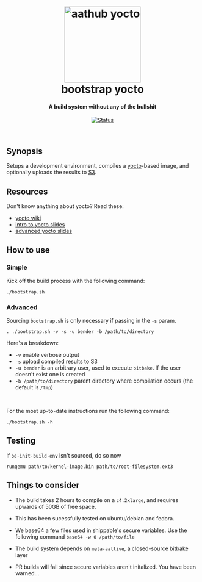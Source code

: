 <h1 align="center">
  <a href="https://github.com/ableat/aathub-yocto"><img src="docs/imgs/brick.png" alt="aathub yocto" width="200"></a>
  <!-- https://pixabay.com/en/letter-alphabet-parts-reading-1546830/ -->
  <br>
  bootstrap yocto
  <br>
</h1>

<h4 align="center">A build system without any of the bullshit</h4>

<p align="center">
  <a href="https://app.shippable.com/github/ableat/aathub-yocto">
    <img src="https://api.shippable.com/projects/59e7522854c135070007087a/badge?branch=master"
         alt="Status">
  </a>
</p>

<br>

## Synopsis

Setups a development environment, compiles a [yocto](https://www.yoctoproject.org/)-based image, and optionally uploads the results to [S3](https://aws.amazon.com/s3/).

## Resources

Don't know anything about yocto? Read these:
  - [yocto wiki](https://wiki.yoctoproject.org/wiki/Main_Page)
  - [intro to yocto slides](https://docs.google.com/presentation/d/1LmI3mHoD_Dzl8wplIYcUBrFF8BzDb_EadTvfbnpSK7Q/edit#slide=id.p4)
  - [advanced yocto slides](https://docs.google.com/presentation/d/1HoDtyN5SzlmuTN47ab4Y7w_i6c_VEW6EBUD944ntf38/edit#slide=id.p4)

## How to use

### Simple

Kick off the build process with the following command:
```
./bootstrap.sh
```

### Advanced

Sourcing `bootstrap.sh` is only necessary if passing in the `-s` param.

```
. ./bootstrap.sh -v -s -u bender -b /path/to/directory
```

Here's a breakdown:

- `-v` enable verbose output
- `-s` upload compiled results to S3
- `-u bender` is an arbitrary user, used to execute `bitbake`. If the user doesn't exist one is created
- `-b /path/to/directory` parent directory where compilation occurs (the default is `/tmp`)

<br>

For the most up-to-date instructions run the following command:
```
./bootstrap.sh -h
```

## Testing

If `oe-init-build-env` isn't sourced, do so now
```
runqemu path/to/kernel-image.bin path/to/root-filesystem.ext3
```

## Things to consider

- The build takes 2 hours to compile on a `c4.2xlarge`, and requires upwards of 50GB of free space.

- This has been sucessfully tested on ubuntu/debian and fedora.

- We base64 a few files used in shippable's secure variables. Use the following command `base64 -w 0 /path/to/file`

- The build system depends on `meta-aatlive`, a closed-source bitbake layer

- PR builds will fail since secure variables aren't initalized. You have been warned... 

